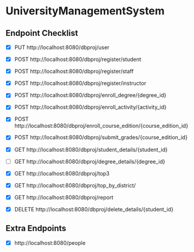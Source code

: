 # UniversityManagementSystem

## Endpoint Checklist
- [X] PUT http://localhost:8080/dbproj/user 

- [X] POST http://localhost:8080/dbproj/register/student 
- [X] POST http://localhost:8080/dbproj/register/staff  
- [X] POST http://localhost:8080/dbproj/register/instructor

- [X] POST http://localhost:8080/dbproj/enroll_degree/{degree_id}
- [X] POST http://localhost:8080/dbproj/enroll_activity/{activity_id}  
- [X] POST http://localhost:8080/dbproj/enroll_course_edition/{course_edition_id}

- [X] POST http://localhost:8080/dbproj/submit_grades/{course_edition_id} 
- [X] GET http://localhost:8080/dbproj/student_details/{student_id}
- [ ] GET http://localhost:8080/dbproj/degree_details/{degree_id}

- [X] GET http://localhost:8080/dbproj/top3
- [X] GET http://localhost:8080/dbproj/top_by_district/
- [X] GET http://localhost:8080/dbproj/report

- [X] DELETE http://localhost:8080/dbproj/delete_details/{student_id}

## Extra Endpoints
- [X] http://localhost:8080/people
